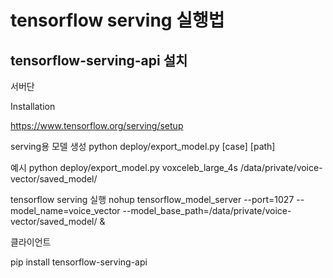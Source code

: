 # tensorflow serving 실행법
## tensorflow-serving-api 설치
서버단

Installation

https://www.tensorflow.org/serving/setup

serving용 모델 생성
python deploy/export_model.py [case] [path]

예시
python deploy/export_model.py voxceleb_large_4s /data/private/voice-vector/saved_model/

tensorflow serving 실행
nohup tensorflow_model_server --port=1027 --model_name=voice_vector --model_base_path=/data/private/voice-vector/saved_model/ &

클라이언트

pip install tensorflow-serving-api
